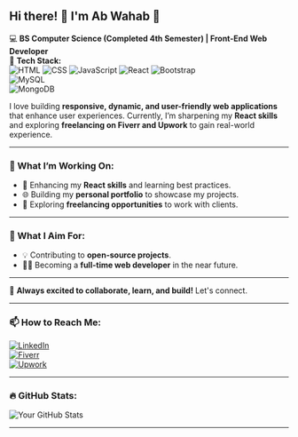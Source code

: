 ## Hi there! 👋 I'm Ab Wahab 🚀  
💻 **BS Computer Science (Completed 4th Semester) | Front-End Web Developer**  
📍 **Tech Stack:**  
![HTML](https://img.shields.io/badge/-HTML-orange) 
![CSS](https://img.shields.io/badge/-CSS-blue) 
![JavaScript](https://img.shields.io/badge/-JavaScript-yellow) 
![React](https://img.shields.io/badge/-React-blue) 
![Bootstrap](https://img.shields.io/badge/-Bootstrap-purple)  
![MySQL](https://img.shields.io/badge/-MySQL-blue)  
![MongoDB](https://img.shields.io/badge/-MongoDB-green)  

I love building **responsive, dynamic, and user-friendly web applications** that enhance user experiences. Currently, I’m sharpening my **React skills** and exploring **freelancing on Fiverr and Upwork** to gain real-world experience.  

---

### 🔹 What I’m Working On:  
- 🚀 Enhancing my **React skills** and learning best practices.  
- 🌐 Building my **personal portfolio** to showcase my projects.  
- 💼 Exploring **freelancing opportunities** to work with clients.  

---

### 🔹 What I Aim For:  
- 💡 Contributing to **open-source projects**.  
- 👨‍💻 Becoming a **full-time web developer** in the near future.  

---

🚀 **Always excited to collaborate, learn, and build!** Let's connect.  

---

### 📫 How to Reach Me:  
[![LinkedIn](https://img.shields.io/badge/-LinkedIn-blue?style=flat-square&logo=Linkedin&logoColor=white)](https://www.linkedin.com/in/abdul-wahab-705a5330b)  
[![Fiverr](https://img.shields.io/badge/-Fiverr-success?style=flat-square&logo=Fiverr&logoColor=white)](https://www.fiverr.com/imab_wahab)  
[![Upwork](https://img.shields.io/badge/-Upwork-brightgreen?style=flat-square&logo=Upwork&logoColor=white)](https://www.upwork.com/freelancers/~0111dbc015a07c49e2?mp_source=share) 



---

### 🔥 GitHub Stats:  
![Your GitHub Stats](https://github-readme-stats.vercel.app/api?username=imabwahab&show_icons=true&theme=radical)  

---


